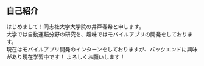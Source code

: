 ## 自己紹介
はじめまして！同志社大学大学院の井戸春希と申します。  
大学では自動運転分野の研究を、趣味ではモバイルアプリの開発をしております。  
現在はモバイルアプリ開発のインターンをしておりますが、バックエンドに興味があり現在学習中です！
よろしくお願いします！
